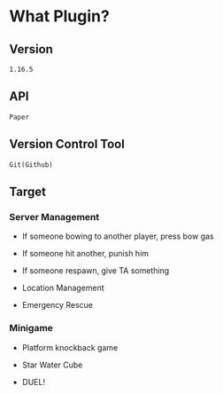 # What Plugin?

## Version

    1.16.5

## API

    Paper

## Version Control Tool

    Git(Github)

## Target

### Server Management

- If someone bowing to another player, press bow gas

- If someone hit another, punish him

- If someone respawn, give TA something

- Location Management

- Emergency Rescue

### Minigame

- Platform knockback game

- Star Water Cube

- DUEL!

